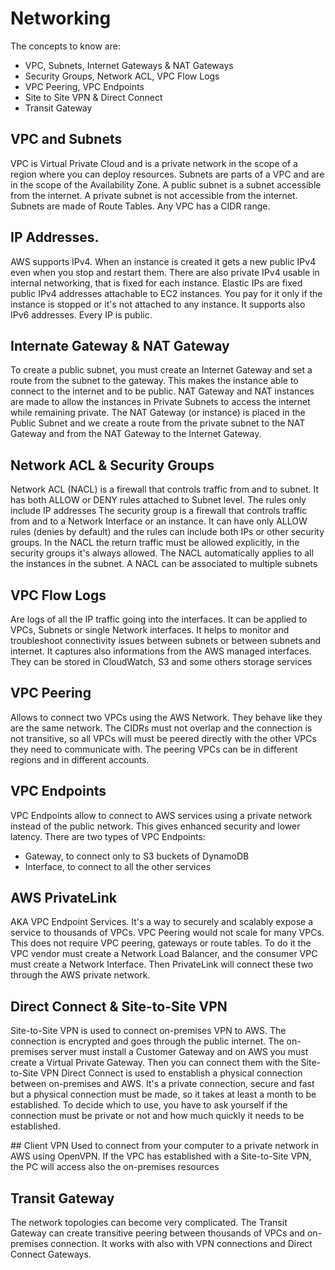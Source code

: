 # Networking
The concepts to know are:
- VPC, Subnets, Internet Gateways & NAT Gateways
- Security Groups, Network ACL, VPC Flow Logs
- VPC Peering, VPC Endpoints
- Site to Site VPN & Direct Connect
- Transit Gateway

## VPC and Subnets
VPC is Virtual Private Cloud and is a private network in the scope of a region where you can deploy resources.
Subnets are parts of a VPC and are in the scope of the Availability Zone. A public subnet is a subnet accessible from the internet. A private subnet is not accessible from the internet.
Subnets are made of Route Tables.
Any VPC has a CIDR range.

## IP Addresses.
AWS supports IPv4. When an instance is created it gets a new public IPv4 even when you stop and restart them. There are also private IPv4 usable in internal networking, that is fixed for each instance.
Elastic IPs are fixed public IPv4 addresses attachable to EC2 instances.
You pay for it only if the instance is stopped or it's not attached to any instance.
It supports also IPv6 addresses. Every IP is public.

## Internate Gateway & NAT Gateway
To create a public subnet, you must create an Internet Gateway and set a route from the subnet to the gateway. This makes the instance able to connect to the internet and to be public. NAT Gateway and NAT instances are made to allow the instances in Private Subnets to access the internet while remaining private. The NAT Gateway (or instance) is placed in the Public Subnet and we create a route from the private subnet to the NAT Gateway and from the NAT Gateway to the Internet Gateway.

## Network ACL & Security Groups
Network ACL (NACL) is a firewall that controls traffic from and to subnet. It has both ALLOW or DENY rules attached to Subnet level. The rules only include IP addresses
The security group is a firewall that controls traffic from and to a Network Interface or an instance. It can have only ALLOW rules (denies by default) and the rules can include both IPs or other security groups.
In the NACL the return traffic must be allowed explicitly, in the security groups it's always allowed. The NACL automatically applies to all the instances in the subnet.
A NACL can be associated to multiple subnets

## VPC Flow Logs
Are logs of all the IP traffic going into the interfaces. It can be applied to VPCs, Subnets or single Network interfaces. It helps to monitor and troubleshoot connectivity issues between subnets or between subnets and internet. It captures also informations from the AWS managed interfaces. They can be stored in CloudWatch, S3 and some others storage services

## VPC Peering
Allows to connect two VPCs using the AWS Network. They behave like they are the same network. The CIDRs must not overlap and the connection is not transitive, so all VPCs will must be peered directly with the other VPCs they need to communicate with. The peering VPCs can be in different regions and in different accounts.

## VPC Endpoints
VPC Endpoints allow to connect to AWS services using a private network instead of the public network. This gives enhanced security and lower latency. There are two types of VPC Endpoints:
- Gateway, to connect only to S3 buckets of DynamoDB
- Interface, to connect to all the other services

## AWS PrivateLink
AKA VPC Endpoint Services. It's a way to securely and scalably expose a service to thousands of VPCs. VPC Peering would not scale for many VPCs. This does not require VPC peering, gateways or route tables. To do it the VPC vendor must create a Network Load Balancer, and the consumer VPC must create a Network Interface. Then PrivateLink will connect these two through the AWS private network. 

## Direct Connect & Site-to-Site VPN
Site-to-Site VPN is used to connect on-premises VPN to AWS. The connection is encrypted and goes through the public internet. The on-premises server must install a Customer Gateway and on AWS you must create a Virtual Private Gateway. Then you can connect them with the Site-to-Site VPN
Direct Connect is used to enstablish a physical connection between on-premises and AWS. It's a private connection, secure and fast but a physical connection must be made, so it takes at least a month to be established. 
To decide which to use, you have to ask yourself if the connection must be private or not and how much quickly it needs to be established.

## Client VPN
Used to connect from your computer to a private network in AWS using OpenVPN. If the VPC has established with a Site-to-Site VPN, the PC will access also the on-premises resources

## Transit Gateway
The network topologies can become very complicated. The Transit Gateway can create transitive peering between thousands of VPCs and on-premises connection. It works with also with VPN connections and Direct Connect Gateways.


